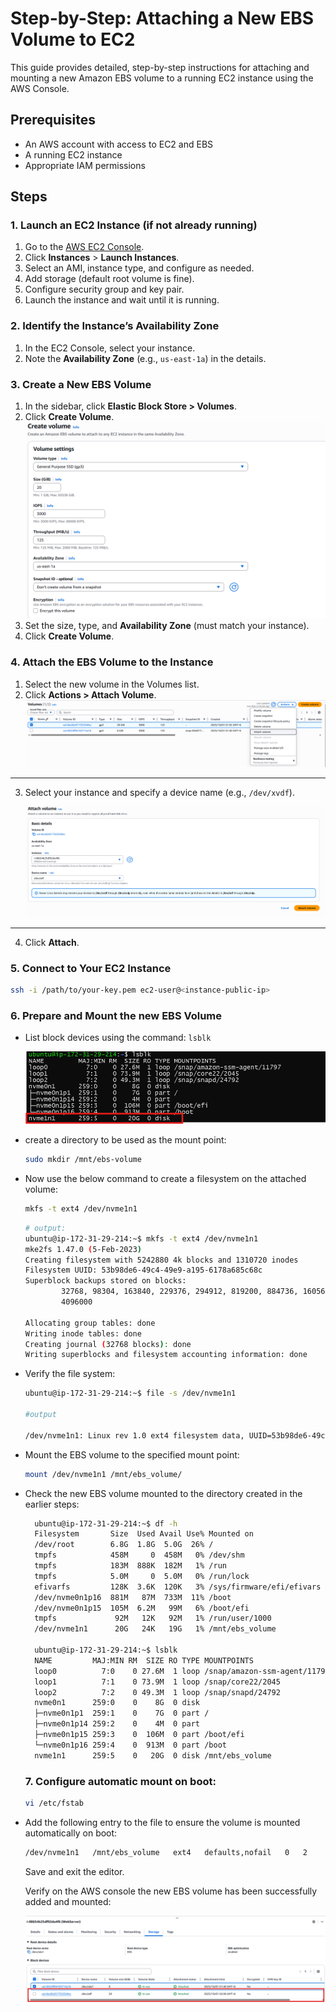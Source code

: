 # Step-by-Step: Attaching a New EBS Volume to EC2
This guide provides detailed, step-by-step instructions for attaching and mounting a new Amazon EBS volume to a running EC2 instance using the AWS Console.

## Prerequisites  
  
- An AWS account with access to EC2 and EBS  
- A running EC2 instance  
- Appropriate IAM permissions  
  
## Steps  
  
### 1. Launch an EC2 Instance (if not already running)  
  
1. Go to the [AWS EC2 Console](https://console.aws.amazon.com/ec2/).  
2. Click **Instances** > **Launch Instances**.  
3. Select an AMI, instance type, and configure as needed.  
4. Add storage (default root volume is fine).  
5. Configure security group and key pair.  
6. Launch the instance and wait until it is running.

### 2. Identify the Instance’s Availability Zone  
  
1. In the EC2 Console, select your instance.  
2. Note the **Availability Zone** (e.g., `us-east-1a`) in the details.

### 3. Create a New EBS Volume  
  
1. In the sidebar, click **Elastic Block Store > Volumes**.  
2. Click **Create Volume**. 
    ![Create Volume Screenshot](docs/create_volume.png)
3. Set the size, type, and **Availability Zone** (must match your instance).  
4. Click **Create Volume**.  
  
### 4. Attach the EBS Volume to the Instance  
  
1. Select the new volume in the Volumes list.  
2. Click **Actions > Attach Volume**.  
    ![Attach Volume](docs/attach_volume.png)
---
3. Select your instance and specify a device name (e.g., `/dev/xvdf`). 
 
     ![Attach Volume to instance](docs/attach_volume_to_instance.png)
---
4. Click **Attach**.  

  
### 5. Connect to Your EC2 Instance  
  
```bash  
ssh -i /path/to/your-key.pem ec2-user@<instance-public-ip>
```

### 6. Prepare and Mount the new EBS Volume

- List block devices using the command: `lsblk`
     
    ![List Block Devices](docs/lsblk.png)

- create a directory to be used as the mount point:
    ```bash
    sudo mkdir /mnt/ebs-volume
    ```
-  Now use the below command to create a filesystem on the attached volume:
    ```bash
    mkfs -t ext4 /dev/nvme1n1
    ```
    ```bash
    # output:
    ubuntu@ip-172-31-29-214:~$ mkfs -t ext4 /dev/nvme1n1
    mke2fs 1.47.0 (5-Feb-2023)
    Creating filesystem with 5242880 4k blocks and 1310720 inodes
    Filesystem UUID: 53b98de6-49c4-49e9-a195-6178a685c68c
    Superblock backups stored on blocks:
            32768, 98304, 163840, 229376, 294912, 819200, 884736, 1605632, 2654208,
            4096000

    Allocating group tables: done
    Writing inode tables: done
    Creating journal (32768 blocks): done
    Writing superblocks and filesystem accounting information: done
    ```
- Verify the file system:
  
  ```bash
  ubuntu@ip-172-31-29-214:~$ file -s /dev/nvme1n1

  #output

  /dev/nvme1n1: Linux rev 1.0 ext4 filesystem data, UUID=53b98de6-49c4-49e9-a195-6178a685c68c (extents) (64bit) (large files) (huge files)
  ```

- Mount the EBS volume to the specified mount point:
  ```bash
  mount /dev/nvme1n1 /mnt/ebs_volume/
  ```
- Check the new EBS volume mounted to the directory created in the earlier steps:

  ```bash
    ubuntu@ip-172-31-29-214:~$ df -h
    Filesystem       Size  Used Avail Use% Mounted on
    /dev/root        6.8G  1.8G  5.0G  26% /
    tmpfs            458M     0  458M   0% /dev/shm
    tmpfs            183M  888K  182M   1% /run
    tmpfs            5.0M     0  5.0M   0% /run/lock
    efivarfs         128K  3.6K  120K   3% /sys/firmware/efi/efivars
    /dev/nvme0n1p16  881M   87M  733M  11% /boot
    /dev/nvme0n1p15  105M  6.2M   99M   6% /boot/efi
    tmpfs             92M   12K   92M   1% /run/user/1000
    /dev/nvme1n1      20G   24K   19G   1% /mnt/ebs_volume

    ubuntu@ip-172-31-29-214:~$ lsblk
    NAME         MAJ:MIN RM  SIZE RO TYPE MOUNTPOINTS
    loop0          7:0    0 27.6M  1 loop /snap/amazon-ssm-agent/11797
    loop1          7:1    0 73.9M  1 loop /snap/core22/2045
    loop2          7:2    0 49.3M  1 loop /snap/snapd/24792
    nvme0n1      259:0    0    8G  0 disk
    ├─nvme0n1p1  259:1    0    7G  0 part /
    ├─nvme0n1p14 259:2    0    4M  0 part
    ├─nvme0n1p15 259:3    0  106M  0 part /boot/efi
    └─nvme0n1p16 259:4    0  913M  0 part /boot
    nvme1n1      259:5    0   20G  0 disk /mnt/ebs_volume
  ```

  ### 7. Configure automatic mount on boot:
  ```bash
  vi /etc/fstab
  ```
- Add the following entry to the file to ensure the volume is mounted automatically on boot:

  ```bash
  /dev/nvme1n1   /mnt/ebs_volume   ext4   defaults,nofail   0   2
  ```
  Save and exit the editor.

  Verify on the AWS console the new EBS volume has been successfully added and mounted:

    ![Block Devices](docs/blk_device.png)